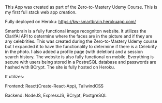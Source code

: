 This App was created as part of the Zero-to-Mastery Udemy Course. This is my first full stack web app creation.

Fully deployed on Heroku: https://kw-smartbrain.herokuapp.com/

Smartbrain is a fully functional image recogniton website. It utilizes the ClarifAI API to determine where the faces are in the picture and if they are any celebrities. This was created during the Zero-to-Mastery Udemy course but I expanded it to have the functionality to determine if there is a Celebrity in the photo. I also added a profile page (with deletion) and a session search history. The website is also fully functional on mobile. Everything is secure with users being stored in a PostreSQL database and passwords are hashed with BCrypt. The site is fully hosted on Heroku.

It utilizes:

Frontend: React(Create-React-App), TailwindCSS

Backend: NodeJS, ExpressJS, BCrypt, PostgreSQL
